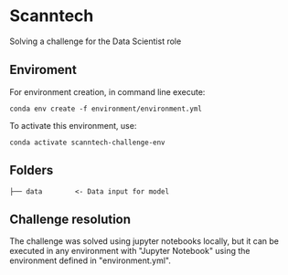 # Scanntech

Solving a challenge for the Data Scientist role

## Enviroment

For environment creation, in command line execute:

```
conda env create -f environment/environment.yml
```

To activate this environment, use:
```
conda activate scanntech-challenge-env
```

## Folders

    ├── data        <- Data input for model

## Challenge resolution

The challenge was solved using jupyter notebooks locally, but it can be executed in any environment with "Jupyter Notebook" using the environment defined in "environment.yml".
